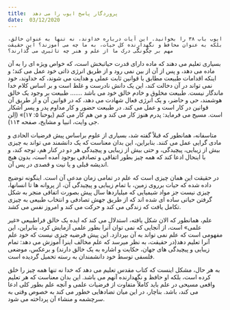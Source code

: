 ```yaml
---
title:  پروردگار پاسخ ایوب را می دهد
date:  03/12/2020
---
```


`ایوب باب ۳۸ را بخوانید. این آیات درباره خداوند، نه تنها به عنوان خالق، بلکه به عنوان محافظ و نگهدارنده کل حیات، به ما چه می آموزند؟ این حقیقت مهم بر چگونگی درک ما از علم و هنر چه تاثیری می گذارند؟`

بسیاری تعلیم می دهند که ماده دارای قدرت حیاتبخش است، که خواص ویژه ای را به آن ماده می دهد، و پس از آن از بین نمی رود و از طریق انرژی ذاتی خود عمل می کند؛ و اینکه اقدامات طبیعت مطابق با قوانین ثابت عملی و هدایت می شوند، که خداوند، خود نمی تواند در آن دخالت کند، این یک دانش نادرست و غلط است و بر اساس کلام خدا ماندگار نیست. طبیعت مخلوق و خادم خالق خود می باشد ....... طبیعت بر وجود یک خالق هوشمند، حی و حاضر، و یک انرژی فعال شهادت می دهد، که در قوانین آن و از طریق آن  قوانین در کار است و عمل می کند. در طبیعت حضور و کار مداوم پدر و پسر آشکار است. مسیح می فرماید: پدرم هنوز کار می کند و من هم کار می کنم (یوحنا ۵: ۱۷)» (اِلن جی وایت، انبیا و مشایخ، صفحه ۱۱۴).

متاسفانه، همانطور که قبلاً گفته شد، بسیاری از علوم براساس پیش فرضیات الحادی و مادی گرایی عمل می کنند. بنابراین، این بدان معناست که یک دانشمند می تواند به چیزی بیش از زیبایی، پیچیدگی، و حتی بیش از زیبایی و پیچیدگی هر دو در کنار هم، توجه کند، و با اینحال ادعا کند که همه چیز بطور اتفاقی و تصادفی بوجود آمده است، بدون هیچ اندیشه قبلی و یا نیت و قصدی در پس آن.

در حقیقت این همان چیزی است که علم در تمامی زمان مدعی آن است. اینگونه توضیح داده شده که حیات برروی زمین، با تمام زیبایی و پیچیدگی آن، از پروانه ها تا انسانها، چیزی نیست جز مواد شیمیایی که میلیاردها سال پیش بصورت اتفاقی منجر به شکل گرفتن حیاتی ساده ای شده اند که از طریق جهش تصادفی و انتخاب طبیعی به چیزی تکامل یافت که زندگی می کند و حرکت می کند و امروز نفس می کشد.

علم، همانطور که الان شکل یافته، استدلال می کند که ایده یک خالق فراطبیعی «غیر علمی» است، از آنجایی که نمی توان آنرا بطور علمی آزمایش کرد، بنابراین، این مفهومی است که علم نمی تواند به آن بپردازد. این پیش فرضیه چیزی نیست که خود علم آنرا تعلیم دهد(در حقیقت، به نظر میرسد که علم مخالف اینرا آموزش می دهد: تمام زیبایی و پیچیدگی های جهان، حکایت و اشاره به یک خالق دارند) و برعکس، موضعی فلسفی توسط خود دانشمندان به رسته تحمیل گردیده است.

به هر حال، مشکل اینست که کتاب مقدس تعلیم می دهد که خدا نه تنها همه چیز را خلق کرده است، بلکه او حافظ و نگهدارنده آنهم می باشد. این بدان معناست که هر تعلیم واقعی مسیحی در علم باید کاملاً متفاوت از فرضیات علمی و آنچه علم بطور کلی ادعا می کند، باشد. بناچار، در این میان تضادهایی خطور می کند به خصوص وقتی به سرچشمه و منشاء آن پرداخته می شود.